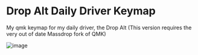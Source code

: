 # Drop Alt Daily Driver Keymap
My qmk keymap for my daily driver, the Drop Alt
(This version requires the very out of date Massdrop fork of QMK)

![image](https://user-images.githubusercontent.com/5510669/141221275-a0a4a65c-fccd-4e26-8b03-31b8fdf5fe9c.png)
